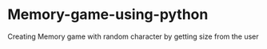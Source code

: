 # Memory-game-using-python
Creating Memory game with random character by getting size from the user 
